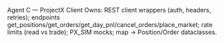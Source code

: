 ﻿Agent C — ProjectX Client
Owns: REST client wrappers (auth, headers, retries); endpoints get_positions/get_orders/get_day_pnl/cancel_orders/place_market; rate limits (read vs trade); PX_SIM mocks; map → Position/Order dataclasses.

